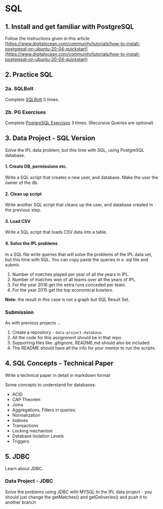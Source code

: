 # SQL

## 1. Install and get familiar with PostgreSQL

Follow the instructions given in this article
[https://www.digitalocean.com/community/tutorials/how-to-install-postgresql-on-ubuntu-20-04-quickstart](https://www.digitalocean.com/community/tutorials/how-to-install-postgresql-on-ubuntu-20-04-quickstart)

## 2. Practice SQL

### 2a. SQLBolt

Complete [SQLBolt](https://sqlbolt.com/) 3 times.

### 2b. PG Exercises

Complete [PostgreSQL Exercises](https://pgexercises.com/) 3 times. (Recursive Queries are optional)

## 3. Data Project - SQL Version

Solve the IPL data problem, but this time with SQL, using PostgreSQL database.

#### 1. Create DB, permissions etc.
Write a SQL script that creates a new user, and database. Make the user the owner of the db.

#### 2. Clean up script
Write another SQL script that cleans up the user, and database created in the previous step.

#### 3. Load CSV
Write a SQL script that loads CSV data into a table.

#### 4. Solve the IPL problems
In a SQL file write queries that will solve the problems of the IPL data set, but this time with SQL. You can copy paste the queries in a .sql file and submit.

1. Number of matches played per year of all the years in IPL.
2. Number of matches won of all teams over all the years of IPL.
3. For the year 2016 get the extra runs conceded per team.
4. For the year 2015 get the top economical bowlers.

**Note:** the result in this case is not a graph but SQL Result Set.

### Submission
As with previous projects ...

1. Create a repository - `data-project-database`.
2. All the code for this assignment should be in that repo.
3. Supporting files like .gitignore, README.md should also be included.
4. The README should have all the info for your mentor to run the scripts.

## 4. SQL Concepts - Technical Paper

Write a technical paper in detail in markdown format

Some concepts to understand for databases:
* ACID
* CAP Theorem
* Joins
* Aggregations, Filters in queries
* Normalization
* Indexes
* Transactions
* Locking mechanism
* Database Isolation Levels
* Triggers

## 5. JDBC

Learn about JDBC.

### Data Project - JDBC

Solve the problems using JDBC with MYSQL 
In the IPL data project - you should just change the getMatches() and getDeliveries() and push it to another branch
